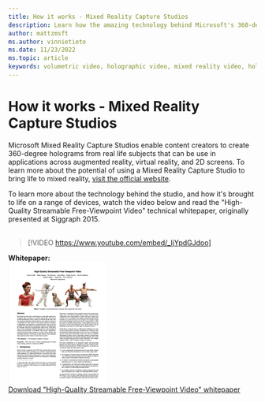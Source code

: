 ```yaml
---
title: How it works - Mixed Reality Capture Studios
description: Learn how the amazing technology behind Microsoft's 360-degree holographic video capture works.
author: mattzmsft
ms.author: vinnietieto
ms.date: 11/23/2022
ms.topic: article
keywords: volumetric video, holographic video, mixed reality video, hologram, mixed reality headset, windows mixed reality headset, virtual reality headset
---
```



# How it works - Mixed Reality Capture Studios

Microsoft Mixed Reality Capture Studios enable content creators to create 360-degree holograms from real life subjects that can be use in applications across augmented reality, virtual reality, and 2D screens. To learn more about the potential of using a Mixed Reality Capture Studio to bring life to mixed reality, [visit the official website](https://www.microsoft.com//mixed-reality/capture-studios).

To learn more about the technology behind the studio, and how it's brought to life on a range of devices, watch the video below and read the "High-Quality Streamable Free-Viewpoint Video" technical whitepaper, originally presented at Siggraph 2015.
<br>
<br>
>[!VIDEO https://www.youtube.com/embed/_ljYpdGJdoo]

**Whitepaper:**<br>
![Preview of whitepaper](images/siggraph-whitepaper-thumb-200px.png)<br>
[Download "High-Quality Streamable Free-Viewpoint Video" whitepaper](images/high-quality-streamable-free-viewpoint-video.pdf)

